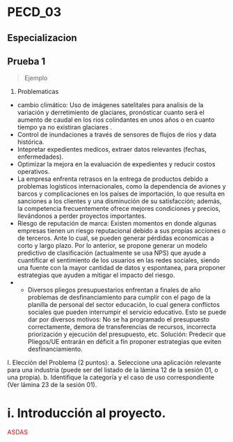 # PECD_03
## Especializacion
## Prueba 1

> Ejemplo

1. Problematicas
- cambio climático: Uso de imágenes satelitales para analisis de la variación y derretimiento de glaciares, pronósticar cuanto será el aumento de caudal en los rios colindantes en unos años o en cuanto tiempo ya no existiran glaciares .
- Control de inundaciones a través de sensores de flujos de rios y data histórica.
- Intepretar expedientes medicos, extraer datos relevantes (fechas, enfermedades).
- Optimizar la mejora en la evaluación de expedientes y reducir costos operativos.
- La empresa enfrenta retrasos en la entrega de productos debido a problemas logísticos internacionales, como la dependencia de aviones y barcos y complicaciones en los países de importación, lo que resulta en sanciones a los clientes y una disminución de su satisfacción; además, la competencia frecuentemente ofrece mejores condiciones y precios, llevándonos a perder proyectos importantes.
- Riesgo de reputación de marca: Existen momentos en donde algunas empresas tienen un riesgo reputacional debido a sus propias acciones o de terceros. Ante lo cual, se   pueden generar pérdidas economicas a corto y largo plazo. Por lo anterior, se propone generar un modelo predictivo de clasificación (actualmente se usa NPS) que      ayude a cuantificar el sentimiento de los usuarios en las redes sociales, siendo una fuente con la mayor cantidad de datos y espontanea, para proponer estrategias que   ayuden a mitigar el impacto del riesgo.
- - Diversos pliegos presupuestarios enfrentan a finales de año problemas de desfinanciamiento para cumplir con el pago de la planilla de personal del sector educación, lo cual genera conflictos sociales que pueden interrumpir el servicio educativo. Esto se puede dar por diversos motivos: No se ha programado el presupuesto correctamente, demora de transferencias de recursos, incorrecta priorización y ejecución del presupuesto, etc. Solución: Predecir que Pliegos/UE entrarán en déficit a fin proponer estrategias que eviten desfinanciamiento.

I. Elección del Problema (2 puntos):
a. Seleccione una aplicación relevante para una industria (puede ser del 
listado de la lámina 12 de la sesión 01, o una propia).
b. Identifique la categoría y el caso de uso correspondiente (Ver lámina 23 
de la sesión 01).


# i. Introducción al proyecto.

<span style="color:red"> ASDAS </span>
